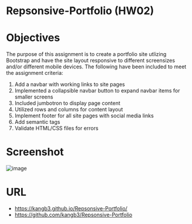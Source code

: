 # Repsonsive-Portfolio (HW02)

# Objectives
The purpose of this assignment is to create a portfolio site utlizing Bootstrap and have the site layout responsive to different screensizes and/or different mobile devices. The following have been included to meet the assignment criteria:

1. Add a navbar with working links to site pages
2. Implemented a collapsible navbar button to expand navbar items for smaller screens
3. Included jumbotron to display page content
4. Utilized rows and columns for content layout
5. Implement footer for all site pages with social media links
6. Add semantic tags
7. Validate HTML/CSS files for errors

# Screenshot

![image](https://user-images.githubusercontent.com/34286295/85272002-6db17e00-b430-11ea-8edc-3b227f7b14fd.png)

# URL
- https://kangb3.github.io/Repsonsive-Portfolio/
- https://github.com/kangb3/Repsonsive-Portfolio
